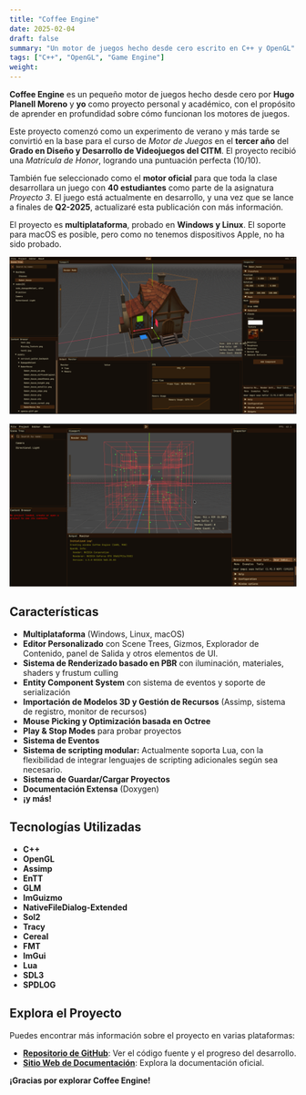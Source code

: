 ```yaml
---
title: "Coffee Engine"
date: 2025-02-04
draft: false
summary: "Un motor de juegos hecho desde cero escrito en C++ y OpenGL"
tags: ["C++", "OpenGL", "Game Engine"]
weight:
---
```


**Coffee Engine** es un pequeño motor de juegos hecho desde cero por **Hugo Planell Moreno** y **yo** como proyecto personal y académico, con el propósito de aprender en profundidad sobre cómo funcionan los motores de juegos.

Este proyecto comenzó como un experimento de verano y más tarde se convirtió en la base para el curso de *Motor de Juegos* en el **tercer año** del **Grado en Diseño y Desarrollo de Videojuegos del CITM**. El proyecto recibió una *Matrícula de Honor*, logrando una puntuación perfecta (10/10).

También fue seleccionado como el **motor oficial** para que toda la clase desarrollara un juego con **40 estudiantes** como parte de la asignatura *Proyecto 3*. El juego está actualmente en desarrollo, y una vez que se lance a finales de **Q2-2025**, actualizaré esta publicación con más información.

El proyecto es **multiplataforma**, probado en **Windows y Linux**. El soporte para macOS es posible, pero como no tenemos dispositivos Apple, no ha sido probado.

![](img_1.png)

![](img_2.png)

## Características

- **Multiplataforma** (Windows, Linux, macOS)
- **Editor Personalizado** con Scene Trees, Gizmos, Explorador de Contenido, panel de Salida y otros elementos de UI.
- **Sistema de Renderizado basado en PBR** con iluminación, materiales, shaders y frustum culling
- **Entity Component System** con sistema de eventos y soporte de serialización
- **Importación de Modelos 3D y Gestión de Recursos** (Assimp, sistema de registro, monitor de recursos)
- **Mouse Picking y Optimización basada en Octree**
- **Play & Stop Modes** para probar proyectos
- **Sistema de Eventos**
- **Sistema de scripting modular:** Actualmente soporta Lua, con la flexibilidad de integrar lenguajes de scripting adicionales según sea necesario.
- **Sistema de Guardar/Cargar Proyectos**
- **Documentación Extensa** (Doxygen)
- **¡y más!**

## Tecnologías Utilizadas

- **C++**
- **OpenGL**
- **Assimp**
- **EnTT**
- **GLM**
- **ImGuizmo**
- **NativeFileDialog-Extended**
- **Sol2**
- **Tracy**
- **Cereal**
- **FMT**
- **ImGui**
- **Lua**
- **SDL3**
- **SPDLOG**

## **Explora el Proyecto**

Puedes encontrar más información sobre el proyecto en varias plataformas:

- [**Repositorio de GitHub**](https://github.com/Brewing-Team/Coffee-Engine): Ver el código fuente y el progreso del desarrollo.
- [**Sitio Web de Documentación**](https://brewing-team.github.io/Coffee-Engine/): Explora la documentación oficial.

**¡Gracias por explorar Coffee Engine!**
